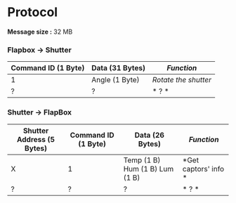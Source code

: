 # Protocol

**Message size :** 32 MB

### Flapbox → Shutter

| Command ID (1 Byte) | Data (31 Bytes) |     *Function*     |
| ------------------- | --------------- | ------------------ |
|          1          |  Angle (1 Byte) |*Rotate the shutter*|
|          ?          |        ?        |*        ?         *|

### Shutter → FlapBox

| Shutter Address (5 Bytes) | Command ID (1 Byte) |         Data (26 Bytes)        |     *Function*     |
| ------------------------- | ------------------- | ------------------------------ | ------------------ |
|             X             |          1          | Temp (1 B) Hum (1 B) Lum (1 B) |*Get captors' info *|
|             ?             |          ?          |               ?                |*        ?         *|
